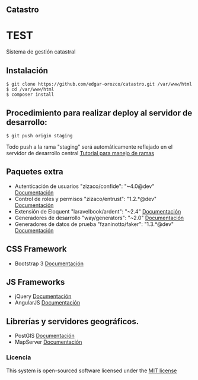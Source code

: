 ## Catastro
# TEST
Sistema de gestión catastral

## Instalación
    
    $ git clone https://github.com/edgar-orozco/catastro.git /var/www/html
    $ cd /var/www/html
    $ composer install

## Procedimiento para realizar deploy al servidor de desarrollo:
    $ git push origin staging
Todo push a la rama "staging" será automáticamente reflejado en el servidor de desarrollo central
[Tutorial para manejo de ramas](https://www.atlassian.com/git/tutorials/using-branches)

## Paquetes extra
* Autenticación de usuarios      "zizaco/confide": "~4.0@dev" [Documentación](https://github.com/Zizaco/confide)
* Control de roles y permisos    "zizaco/entrust": "1.2.*@dev" [Documentación](https://github.com/Zizaco/entrust)
* Extensión de Eloquent          "laravelbook/ardent": "~2.4" [Documentación](https://github.com/laravelbook/ardent)        
* Generadores de desarrollo      "way/generators": "~2.0"  [Documentación](https://github.com/JeffreyWay/Laravel-4-Generators)
* Generadores de datos de prueba "fzaninotto/faker": "1.3.*@dev" [Documentación](https://github.com/fzaninotto/Faker)

## CSS Framework
* Bootstrap 3  [Documentación](http://getbootstrap.com/)

## JS Frameworks
* jQuery   [Documentación](http://jquery.com/) 
* AngularJS  [Documentación](https://angularjs.org/)

## Librerías y servidores geográficos.
* PostGIS [Documentación](http://postgis.net/)
* MapServer [Documentación](http://mapserver.org/)

### Licencia

This system is open-sourced software licensed under the [MIT license](http://opensource.org/licenses/MIT)

